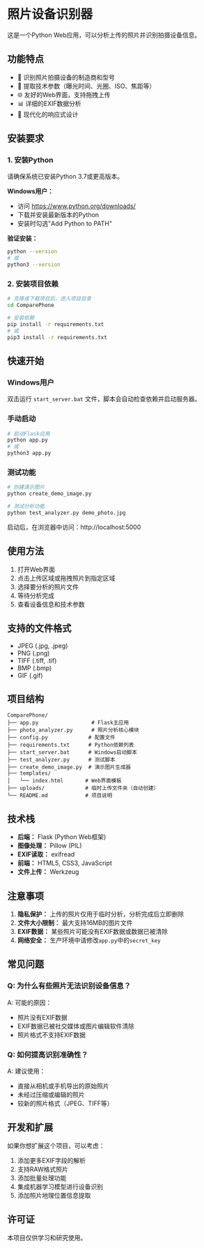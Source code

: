# 照片设备识别器

这是一个Python Web应用，可以分析上传的照片并识别拍摄设备信息。

## 功能特点

- 📱 识别照片拍摄设备的制造商和型号
- 🔧 提取技术参数（曝光时间、光圈、ISO、焦距等）
- 🌐 友好的Web界面，支持拖拽上传
- 📊 详细的EXIF数据分析
- 🎨 现代化的响应式设计

## 安装要求

### 1. 安装Python
请确保系统已安装Python 3.7或更高版本。

**Windows用户：**
- 访问 https://www.python.org/downloads/
- 下载并安装最新版本的Python
- 安装时勾选"Add Python to PATH"

**验证安装：**
```bash
python --version
# 或
python3 --version
```

### 2. 安装项目依赖

```bash
# 克隆或下载项目后，进入项目目录
cd ComparePhone

# 安装依赖
pip install -r requirements.txt
# 或
pip3 install -r requirements.txt
```

## 快速开始

### Windows用户
双击运行 `start_server.bat` 文件，脚本会自动检查依赖并启动服务器。

### 手动启动
```bash
# 启动Flask应用
python app.py
# 或
python3 app.py
```

### 测试功能
```bash
# 创建演示图片
python create_demo_image.py

# 测试分析功能
python test_analyzer.py demo_photo.jpg
```

启动后，在浏览器中访问：http://localhost:5000

## 使用方法

1. 打开Web界面
2. 点击上传区域或拖拽照片到指定区域
3. 选择要分析的照片文件
4. 等待分析完成
5. 查看设备信息和技术参数

## 支持的文件格式

- JPEG (.jpg, .jpeg)
- PNG (.png)
- TIFF (.tiff, .tif)
- BMP (.bmp)
- GIF (.gif)

## 项目结构

```
ComparePhone/
├── app.py                 # Flask主应用
├── photo_analyzer.py      # 照片分析核心模块
├── config.py             # 配置文件
├── requirements.txt      # Python依赖列表
├── start_server.bat      # Windows启动脚本
├── test_analyzer.py      # 测试脚本
├── create_demo_image.py  # 演示图片生成器
├── templates/
│   └── index.html       # Web界面模板
├── uploads/             # 临时上传文件夹（自动创建）
└── README.md            # 项目说明
```

## 技术栈

- **后端：** Flask (Python Web框架)
- **图像处理：** Pillow (PIL)
- **EXIF读取：** exifread
- **前端：** HTML5, CSS3, JavaScript
- **文件上传：** Werkzeug

## 注意事项

1. **隐私保护：** 上传的照片仅用于临时分析，分析完成后立即删除
2. **文件大小限制：** 最大支持16MB的图片文件
3. **EXIF数据：** 某些照片可能没有EXIF数据或数据已被清除
4. **网络安全：** 生产环境中请修改`app.py`中的`secret_key`

## 常见问题

### Q: 为什么有些照片无法识别设备信息？
A: 可能的原因：
- 照片没有EXIF数据
- EXIF数据已被社交媒体或图片编辑软件清除
- 照片格式不支持EXIF数据

### Q: 如何提高识别准确性？
A: 建议使用：
- 直接从相机或手机导出的原始照片
- 未经过压缩或编辑的照片
- 较新的照片格式（JPEG、TIFF等）

## 开发和扩展

如果你想扩展这个项目，可以考虑：

1. 添加更多EXIF字段的解析
2. 支持RAW格式照片
3. 添加批量处理功能
4. 集成机器学习模型进行设备识别
5. 添加照片地理位置信息提取

## 许可证

本项目仅供学习和研究使用。
